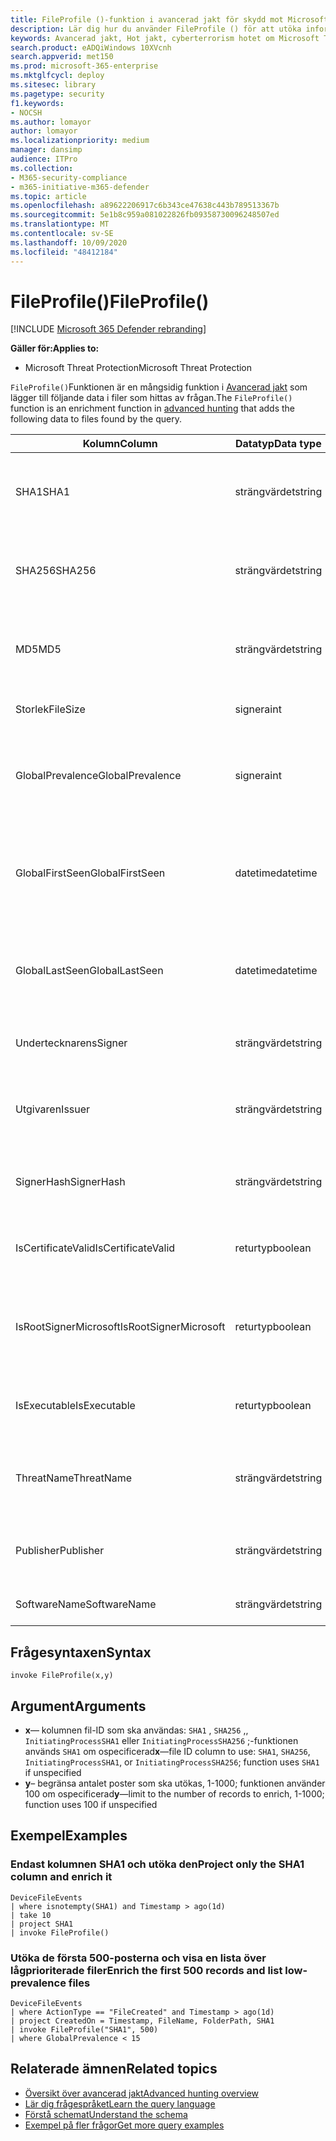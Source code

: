 ```yaml
---
title: FileProfile ()-funktion i avancerad jakt för skydd mot Microsoft Threat
description: Lär dig hur du använder FileProfile () för att utöka informationen om filer i de avancerade frågeresultaten
keywords: Avancerad jakt, Hot jakt, cyberterrorism hotet om Microsoft Threat Protection, Microsoft 365, MTP, m365, sökning, frågor, telemetri, schema referens, kusto, FileProfile, fil profil, funktion och berikning
search.product: eADQiWindows 10XVcnh
search.appverid: met150
ms.prod: microsoft-365-enterprise
ms.mktglfcycl: deploy
ms.sitesec: library
ms.pagetype: security
f1.keywords:
- NOCSH
ms.author: lomayor
author: lomayor
ms.localizationpriority: medium
manager: dansimp
audience: ITPro
ms.collection:
- M365-security-compliance
- m365-initiative-m365-defender
ms.topic: article
ms.openlocfilehash: a89622206917c6b343ce47638c443b789513367b
ms.sourcegitcommit: 5e1b8c959a081022826fb09358730096248507ed
ms.translationtype: MT
ms.contentlocale: sv-SE
ms.lasthandoff: 10/09/2020
ms.locfileid: "48412184"
---
```

# <a name="fileprofile"></a><span data-ttu-id="53bbd-104">FileProfile()</span><span class="sxs-lookup"><span data-stu-id="53bbd-104">FileProfile()</span></span>

[!INCLUDE [Microsoft 365 Defender rebranding](../includes/microsoft-defender.md)]


<span data-ttu-id="53bbd-105">**Gäller för:**</span><span class="sxs-lookup"><span data-stu-id="53bbd-105">**Applies to:**</span></span>
- <span data-ttu-id="53bbd-106">Microsoft Threat Protection</span><span class="sxs-lookup"><span data-stu-id="53bbd-106">Microsoft Threat Protection</span></span>

<span data-ttu-id="53bbd-107">`FileProfile()`Funktionen är en mångsidig funktion i [Avancerad jakt](advanced-hunting-overview.md) som lägger till följande data i filer som hittas av frågan.</span><span class="sxs-lookup"><span data-stu-id="53bbd-107">The `FileProfile()` function is an enrichment function in [advanced hunting](advanced-hunting-overview.md) that adds the following data to files found by the query.</span></span>

| <span data-ttu-id="53bbd-108">Kolumn</span><span class="sxs-lookup"><span data-stu-id="53bbd-108">Column</span></span> | <span data-ttu-id="53bbd-109">Datatyp</span><span class="sxs-lookup"><span data-stu-id="53bbd-109">Data type</span></span> | <span data-ttu-id="53bbd-110">Beskrivning</span><span class="sxs-lookup"><span data-stu-id="53bbd-110">Description</span></span> |
|------------|-------------|-------------|
| <span data-ttu-id="53bbd-111">SHA1</span><span class="sxs-lookup"><span data-stu-id="53bbd-111">SHA1</span></span> | <span data-ttu-id="53bbd-112">strängvärdet</span><span class="sxs-lookup"><span data-stu-id="53bbd-112">string</span></span> | <span data-ttu-id="53bbd-113">SHA-1 av filen som den inspelade åtgärden tillämpades på</span><span class="sxs-lookup"><span data-stu-id="53bbd-113">SHA-1 of the file that the recorded action was applied to</span></span> |
| <span data-ttu-id="53bbd-114">SHA256</span><span class="sxs-lookup"><span data-stu-id="53bbd-114">SHA256</span></span> | <span data-ttu-id="53bbd-115">strängvärdet</span><span class="sxs-lookup"><span data-stu-id="53bbd-115">string</span></span> | <span data-ttu-id="53bbd-116">SHA-256 av filen som den inspelade åtgärden tillämpades på</span><span class="sxs-lookup"><span data-stu-id="53bbd-116">SHA-256 of the file that the recorded action was applied to</span></span> |
| <span data-ttu-id="53bbd-117">MD5</span><span class="sxs-lookup"><span data-stu-id="53bbd-117">MD5</span></span> | <span data-ttu-id="53bbd-118">strängvärdet</span><span class="sxs-lookup"><span data-stu-id="53bbd-118">string</span></span> | <span data-ttu-id="53bbd-119">MD5-hash för filen som den inspelade åtgärden tillämpades för</span><span class="sxs-lookup"><span data-stu-id="53bbd-119">MD5 hash of the file that the recorded action was applied to</span></span> |
| <span data-ttu-id="53bbd-120">Storlek</span><span class="sxs-lookup"><span data-stu-id="53bbd-120">FileSize</span></span> | <span data-ttu-id="53bbd-121">signera</span><span class="sxs-lookup"><span data-stu-id="53bbd-121">int</span></span> | <span data-ttu-id="53bbd-122">Storleken på filen i byte</span><span class="sxs-lookup"><span data-stu-id="53bbd-122">Size of the file in bytes</span></span> |
| <span data-ttu-id="53bbd-123">GlobalPrevalence</span><span class="sxs-lookup"><span data-stu-id="53bbd-123">GlobalPrevalence</span></span> | <span data-ttu-id="53bbd-124">signera</span><span class="sxs-lookup"><span data-stu-id="53bbd-124">int</span></span> | <span data-ttu-id="53bbd-125">Antal instanser av enheten som Microsoft globalt har iakttagit</span><span class="sxs-lookup"><span data-stu-id="53bbd-125">Number of instances of the entity observed by Microsoft globally</span></span> |
| <span data-ttu-id="53bbd-126">GlobalFirstSeen</span><span class="sxs-lookup"><span data-stu-id="53bbd-126">GlobalFirstSeen</span></span> | <span data-ttu-id="53bbd-127">datetime</span><span class="sxs-lookup"><span data-stu-id="53bbd-127">datetime</span></span> | <span data-ttu-id="53bbd-128">Datum och tid då enheten först observerades av Microsoft globalt</span><span class="sxs-lookup"><span data-stu-id="53bbd-128">Date and time when the entity was first observed by Microsoft globally</span></span> |
| <span data-ttu-id="53bbd-129">GlobalLastSeen</span><span class="sxs-lookup"><span data-stu-id="53bbd-129">GlobalLastSeen</span></span> | <span data-ttu-id="53bbd-130">datetime</span><span class="sxs-lookup"><span data-stu-id="53bbd-130">datetime</span></span> | <span data-ttu-id="53bbd-131">Datum och tid då enheten senast kom från Microsoft globalt</span><span class="sxs-lookup"><span data-stu-id="53bbd-131">Date and time when the entity was last observed by Microsoft globally</span></span> |
| <span data-ttu-id="53bbd-132">Undertecknarens</span><span class="sxs-lookup"><span data-stu-id="53bbd-132">Signer</span></span> | <span data-ttu-id="53bbd-133">strängvärdet</span><span class="sxs-lookup"><span data-stu-id="53bbd-133">string</span></span> | <span data-ttu-id="53bbd-134">Information om undertecknaren av filen</span><span class="sxs-lookup"><span data-stu-id="53bbd-134">Information about the signer of the file</span></span> |
| <span data-ttu-id="53bbd-135">Utgivaren</span><span class="sxs-lookup"><span data-stu-id="53bbd-135">Issuer</span></span> | <span data-ttu-id="53bbd-136">strängvärdet</span><span class="sxs-lookup"><span data-stu-id="53bbd-136">string</span></span> | <span data-ttu-id="53bbd-137">Information om utfärdande av certifikat utfärdare (CA)</span><span class="sxs-lookup"><span data-stu-id="53bbd-137">Information about the issuing certificate authority (CA)</span></span> |
| <span data-ttu-id="53bbd-138">SignerHash</span><span class="sxs-lookup"><span data-stu-id="53bbd-138">SignerHash</span></span> | <span data-ttu-id="53bbd-139">strängvärdet</span><span class="sxs-lookup"><span data-stu-id="53bbd-139">string</span></span> | <span data-ttu-id="53bbd-140">Unikt hashvärde identifierar undertecknaren</span><span class="sxs-lookup"><span data-stu-id="53bbd-140">Unique hash value identifying the signer</span></span> |
| <span data-ttu-id="53bbd-141">IsCertificateValid</span><span class="sxs-lookup"><span data-stu-id="53bbd-141">IsCertificateValid</span></span> | <span data-ttu-id="53bbd-142">returtyp</span><span class="sxs-lookup"><span data-stu-id="53bbd-142">boolean</span></span> | <span data-ttu-id="53bbd-143">Om certifikatet som används för att signera filen är giltigt</span><span class="sxs-lookup"><span data-stu-id="53bbd-143">Whether the certificate used to sign the file is valid</span></span> |
| <span data-ttu-id="53bbd-144">IsRootSignerMicrosoft</span><span class="sxs-lookup"><span data-stu-id="53bbd-144">IsRootSignerMicrosoft</span></span> | <span data-ttu-id="53bbd-145">returtyp</span><span class="sxs-lookup"><span data-stu-id="53bbd-145">boolean</span></span> | <span data-ttu-id="53bbd-146">Anger om undertecknaren hos rot certifikatet är Microsoft</span><span class="sxs-lookup"><span data-stu-id="53bbd-146">Indicates whether the signer of the root certificate is Microsoft</span></span> |
| <span data-ttu-id="53bbd-147">IsExecutable</span><span class="sxs-lookup"><span data-stu-id="53bbd-147">IsExecutable</span></span> | <span data-ttu-id="53bbd-148">returtyp</span><span class="sxs-lookup"><span data-stu-id="53bbd-148">boolean</span></span> | <span data-ttu-id="53bbd-149">Om filen är en fil för Portable körbara filer (PE)</span><span class="sxs-lookup"><span data-stu-id="53bbd-149">Whether the file is a Portable Executable (PE) file</span></span> |
| <span data-ttu-id="53bbd-150">ThreatName</span><span class="sxs-lookup"><span data-stu-id="53bbd-150">ThreatName</span></span> | <span data-ttu-id="53bbd-151">strängvärdet</span><span class="sxs-lookup"><span data-stu-id="53bbd-151">string</span></span> | <span data-ttu-id="53bbd-152">Identifierings namn för skadlig program vara eller andra hot Funna</span><span class="sxs-lookup"><span data-stu-id="53bbd-152">Detection name for any malware or other threats found</span></span> |
| <span data-ttu-id="53bbd-153">Publisher</span><span class="sxs-lookup"><span data-stu-id="53bbd-153">Publisher</span></span> | <span data-ttu-id="53bbd-154">strängvärdet</span><span class="sxs-lookup"><span data-stu-id="53bbd-154">string</span></span> | <span data-ttu-id="53bbd-155">Namn på organisationen som har publicerat filen</span><span class="sxs-lookup"><span data-stu-id="53bbd-155">Name of the organization that published the file</span></span> |
| <span data-ttu-id="53bbd-156">SoftwareName</span><span class="sxs-lookup"><span data-stu-id="53bbd-156">SoftwareName</span></span> | <span data-ttu-id="53bbd-157">strängvärdet</span><span class="sxs-lookup"><span data-stu-id="53bbd-157">string</span></span> | <span data-ttu-id="53bbd-158">Namnet på program varu produkten</span><span class="sxs-lookup"><span data-stu-id="53bbd-158">Name of the software product</span></span> |

## <a name="syntax"></a><span data-ttu-id="53bbd-159">Frågesyntaxen</span><span class="sxs-lookup"><span data-stu-id="53bbd-159">Syntax</span></span>

```kusto
invoke FileProfile(x,y)
```

## <a name="arguments"></a><span data-ttu-id="53bbd-160">Argument</span><span class="sxs-lookup"><span data-stu-id="53bbd-160">Arguments</span></span>

- <span data-ttu-id="53bbd-161">**x**— kolumnen fil-ID som ska användas: `SHA1` , `SHA256` ,, `InitiatingProcessSHA1` eller `InitiatingProcessSHA256` ;-funktionen används `SHA1` om ospecificerad</span><span class="sxs-lookup"><span data-stu-id="53bbd-161">**x**—file ID column to use: `SHA1`, `SHA256`, `InitiatingProcessSHA1`, or `InitiatingProcessSHA256`; function uses `SHA1` if unspecified</span></span>
- <span data-ttu-id="53bbd-162">**y**– begränsa antalet poster som ska utökas, 1-1000; funktionen använder 100 om ospecificerad</span><span class="sxs-lookup"><span data-stu-id="53bbd-162">**y**—limit to the number of records to enrich, 1-1000; function uses 100 if unspecified</span></span>

## <a name="examples"></a><span data-ttu-id="53bbd-163">Exempel</span><span class="sxs-lookup"><span data-stu-id="53bbd-163">Examples</span></span>

### <a name="project-only-the-sha1-column-and-enrich-it"></a><span data-ttu-id="53bbd-164">Endast kolumnen SHA1 och utöka den</span><span class="sxs-lookup"><span data-stu-id="53bbd-164">Project only the SHA1 column and enrich it</span></span>

```kusto
DeviceFileEvents
| where isnotempty(SHA1) and Timestamp > ago(1d)
| take 10
| project SHA1
| invoke FileProfile()
```

### <a name="enrich-the-first-500-records-and-list-low-prevalence-files"></a><span data-ttu-id="53bbd-165">Utöka de första 500-posterna och visa en lista över lågprioriterade filer</span><span class="sxs-lookup"><span data-stu-id="53bbd-165">Enrich the first 500 records and list low-prevalence files</span></span>

```kusto
DeviceFileEvents
| where ActionType == "FileCreated" and Timestamp > ago(1d)
| project CreatedOn = Timestamp, FileName, FolderPath, SHA1
| invoke FileProfile("SHA1", 500) 
| where GlobalPrevalence < 15
```

## <a name="related-topics"></a><span data-ttu-id="53bbd-166">Relaterade ämnen</span><span class="sxs-lookup"><span data-stu-id="53bbd-166">Related topics</span></span>
- [<span data-ttu-id="53bbd-167">Översikt över avancerad jakt</span><span class="sxs-lookup"><span data-stu-id="53bbd-167">Advanced hunting overview</span></span>](advanced-hunting-overview.md)
- [<span data-ttu-id="53bbd-168">Lär dig frågespråket</span><span class="sxs-lookup"><span data-stu-id="53bbd-168">Learn the query language</span></span>](advanced-hunting-query-language.md)
- [<span data-ttu-id="53bbd-169">Förstå schemat</span><span class="sxs-lookup"><span data-stu-id="53bbd-169">Understand the schema</span></span>](advanced-hunting-schema-tables.md)
- [<span data-ttu-id="53bbd-170">Exempel på fler frågor</span><span class="sxs-lookup"><span data-stu-id="53bbd-170">Get more query examples</span></span>](advanced-hunting-shared-queries.md)
